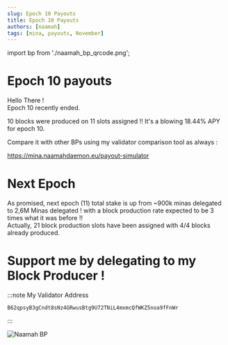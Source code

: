 ```yaml
---
slug: Epoch 10 Payouts
title: Epoch 10 Payouts
authors: [naamah]
tags: [mina, payouts, November]
---
```

import bp from './naamah_bp_qrcode.png';

# Epoch 10 payouts
Hello There !  
Epoch 10 recently ended.  

10 blocks were produced on 11 slots assigned !!
It's a blowing 18.44% APY for epoch 10.

Compare it with other BPs using my validator comparison tool as always :

https://mina.naamahdaemon.eu/payout-simulator

# Next Epoch
As promised, next epoch (11) total stake is up from ~900k minas delegated to 2,6M Minas delegated ! with a block production rate expected to be 3 times what it was before !!  
Actually, 21 block production slots have been assigned with 4/4 blocks already produced.

# Support me by delegating to my Block Producer !

:::note My Validator Address 
```
B62qpsyB3gCndt8sNz4GRwusBtg9U72TNiL4mxmcQfWKZ5noa9fFnWr
```
:::

<div class="text--center">
<img src={bp} alt="Naamah BP" style={{width: 240}} />
</div>
